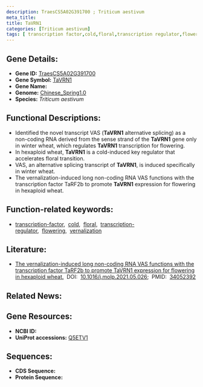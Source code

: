 ```yaml
---
description: TraesCS5A02G391700 ; Triticum aestivum
meta_title:
title: TaVRN1
categories: [Triticum aestivum]
tags: [ transcription factor,cold,floral,transcription regulator,flowering,vernalization ]
---
```


## Gene Details:
- **Gene ID:**	[TraesCS5A02G391700](https://ensembl.gramene.org/Triticum_aestivum/Gene/Summary?g=TraesCS5A02G391700)
- **Gene Symbol:** <u>TaVRN1</u>
- **Gene Name:** 
- **Genome:** [Chinese_Spring1.0](https://ensembl.gramene.org/Triticum_aestivum/Info/Index)
- **Species:** *Triticum aestivum*

## Functional Descriptions:
   - Identified the novel transcript VAS (**TaVRN1** alternative splicing) as a non-coding RNA derived from the sense strand of the **TaVRN1** gene only in winter wheat, which regulates **TaVRN1** transcription for flowering.
   - In hexaploid wheat, **TaVRN1** is a cold-induced key regulator that accelerates floral transition.
   - VAS, an alternative splicing transcript of **TaVRN1**, is induced specifically in winter wheat.
   - The vernalization-induced long non-coding RNA VAS functions with the transcription factor TaRF2b to promote **TaVRN1** expression for flowering in hexaploid wheat.

## Function-related keywords:
   - [transcription-factor](/tags/transcription-factor/),&nbsp;&nbsp;[cold](/tags/cold/),&nbsp;&nbsp;[floral](/tags/floral/),&nbsp;&nbsp;[transcription-regulator](/tags/transcription-regulator/),&nbsp;&nbsp;[flowering](/tags/flowering/),&nbsp;&nbsp;[vernalization](/tags/vernalization/)

## Literature:
   - [The vernalization-induced long non-coding RNA VAS functions with the transcription factor TaRF2b to promote TaVRN1 expression for flowering in hexaploid wheat.]( https://www.sciencedirect.com/science/article/pii/S1674205221001878?via%3Dihub)&nbsp;&nbsp;DOI:&nbsp;&nbsp;[10.1016/j.molp.2021.05.026](https://www.sciencedirect.com/science/article/pii/S1674205221001878?via%3Dihub);&nbsp;&nbsp;PMID:&nbsp;&nbsp;[34052392](https://pubmed.ncbi.nlm.nih.gov/34052392/)

## Related News:

## Gene Resources:
- **NCBI ID:**  [](https://www.ncbi.nlm.nih.gov/gene/?term=)
- **UniProt accessions:** [Q5ETV1](https://www.uniprot.org/uniprotkb/Q5ETV1/entry)



## Sequences:
- **CDS Sequence:**
- **Protein Sequence:**
